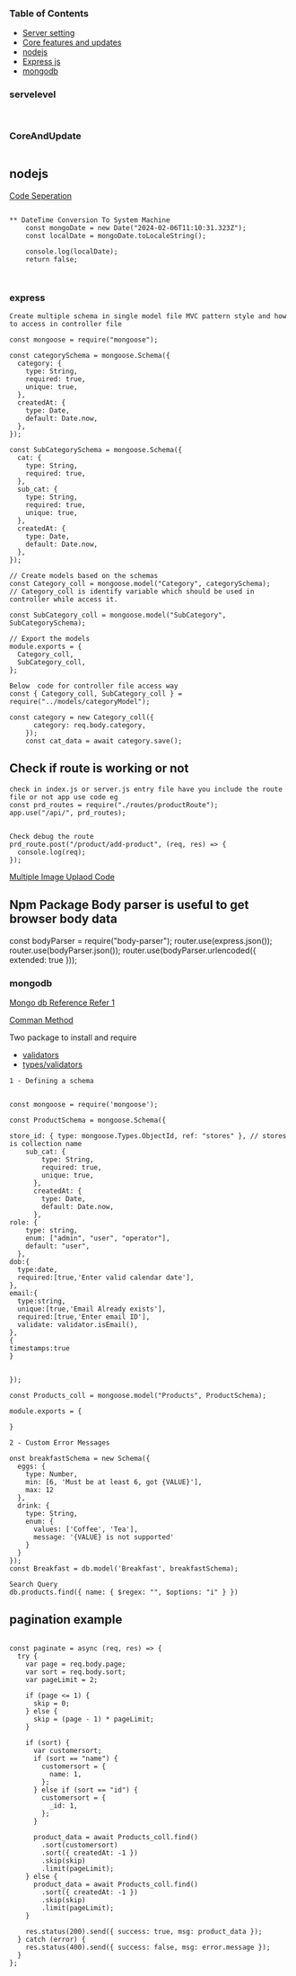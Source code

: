 ### Table of Contents


  - [Server setting](#servelevel)
  - [Core features and updates](#CoreAndUpdate)
  - [nodejs](#nodejs)
  - [Express js](#express)
  - [mongodb](#mongodb)



### servelevel

```
   
```

### CoreAndUpdate

```

```

## nodejs

[Code Seperation](https://www.infoq.com/articles/separation-concerns-nodejs/)
```

** DateTime Conversion To System Machine
    const mongoDate = new Date("2024-02-06T11:10:31.323Z");
    const localDate = mongoDate.toLocaleString();

    console.log(localDate);
    return false;



```



### express

```
Create multiple schema in single model file MVC pattern style and how to access in controller file

const mongoose = require("mongoose");

const categorySchema = mongoose.Schema({
  category: {
    type: String,
    required: true,
    unique: true,
  },
  createdAt: {
    type: Date,
    default: Date.now,
  },
});

const SubCategorySchema = mongoose.Schema({
  cat: {
    type: String,
    required: true,
  },
  sub_cat: {
    type: String,
    required: true,
    unique: true,
  },
  createdAt: {
    type: Date,
    default: Date.now,
  },
});

// Create models based on the schemas
const Category_coll = mongoose.model("Category", categorySchema);    // Category_coll is identify variable which should be used in controller while access it.

const SubCategory_coll = mongoose.model("SubCategory", SubCategorySchema);

// Export the models
module.exports = {
  Category_coll,
  SubCategory_coll,
};

Below  code for controller file access way
const { Category_coll, SubCategory_coll } = require("../models/categoryModel");

const category = new Category_coll({
      category: req.body.category,
    });
    const cat_data = await category.save();

```



## Check if route is working or not

```
check in index.js or server.js entry file have you include the route file or not app use code eg
const prd_routes = require("./routes/productRoute");
app.use("/api/", prd_routes);


Check debug the route
prd_route.post("/product/add-product", (req, res) => {
  console.log(req);
});

```

[Multiple Image Uplaod Code](https://github.com/Sameera-Perera/Express-Js-REST-API-Image-Uploade-Complete-Example)

## Npm Package Body parser is useful to get browser body data

const bodyParser = require("body-parser");
router.use(express.json());
router.use(bodyParser.json());
router.use(bodyParser.urlencoded({ extended: true }));


### mongodb

[Mongo db Reference ](https://www.mongodb.com/developer/products/mongodb/cheat-sheet/)
[Refer 1](https://gist.github.com/subfuzion/9236165)

[Comman Method ](https://www.mongodb.com/docs/v5.2/reference/method/)

Two package to install and require

- [validators](https://www.npmjs.com/package/validator)
- [types/validators](https://www.npmjs.com/package/@types/validator?activeTab=readme)

```
1 - Defining a schema


const mongoose = require('mongoose');

const ProductSchema = mongoose.Schema({

store_id: { type: mongoose.Types.ObjectId, ref: "stores" }, // stores is collection name
    sub_cat: {
        type: String,
        required: true,
        unique: true,
      },
      createdAt: {
        type: Date,
        default: Date.now,
      },
role: {
    type: string,
    enum: ["admin", "user", "operator"],
    default: "user",
  },
dob:{
  type:date,
  required:[true,'Enter valid calendar date'],
},
email:{
  type:string,
  unique:[true,'Email Already exists'],
  required:[true,'Enter email ID'],
  validate: validator.isEmail(),
},
{
timestamps:true
}


});

const Products_coll = mongoose.model("Products", ProductSchema);

module.exports = {

}

2 - Custom Error Messages

onst breakfastSchema = new Schema({
  eggs: {
    type: Number,
    min: [6, 'Must be at least 6, got {VALUE}'],
    max: 12
  },
  drink: {
    type: String,
    enum: {
      values: ['Coffee', 'Tea'],
      message: '{VALUE} is not supported'
    }
  }
});
const Breakfast = db.model('Breakfast', breakfastSchema);

Search Query
db.products.find({ name: { $regex: "", $options: "i" } })

```

## pagination example     

```

const paginate = async (req, res) => {
  try {
    var page = req.body.page;
    var sort = req.body.sort;
    var pageLimit = 2;

    if (page <= 1) {
      skip = 0;
    } else {
      skip = (page - 1) * pageLimit;
    }

    if (sort) {
      var customersort;
      if (sort == "name") {
        customersort = {
          name: 1,
        };
      } else if (sort == "id") {
        customersort = {
          _id: 1,
        };
      }

      product_data = await Products_coll.find()
        .sort(customersort)
        .sort({ createdAt: -1 })
        .skip(skip)
        .limit(pageLimit);
    } else {
      product_data = await Products_coll.find()
        .sort({ createdAt: -1 })
        .skip(skip)
        .limit(pageLimit);
    }

    res.status(200).send({ success: true, msg: product_data });
  } catch (error) {
    res.status(400).send({ success: false, msg: error.message });
  }
};


```
